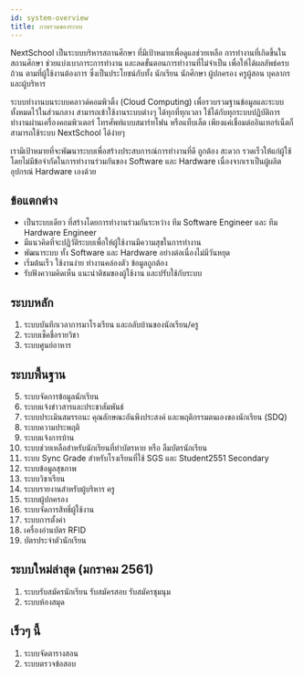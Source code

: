 ```yaml
---
id: system-overview
title: ภาพรวมของระบบ
---
```


NextSchool เป็นระบบบริหารสถานศึกษา ที่มีเป้าหมายเพื่อดูแลช่วยเหลือ การทำงานที่เกิดขึ้นในสถานศึกษา ช่วยแบ่งเบาภาระการทำงาน และลดขั้นตอนการทำงานที่ไม่จำเป็น เพื่อให้ได้ผลลัพธ์ครบถ้วน ตามที่ผู้ใช้งานต้องการ ซึ่งเป็นประโยชน์กับทั้ง นักเรียน นักศึกษา ผู้ปกครอง ครูผู้สอน บุคลากร และผู้บริหาร 

ระบบทำงานบนระบบคลาวด์คอมพิวติ้ง (Cloud Computing) เพื่อรวบรวมฐานข้อมูลและระบบทั้งหมดไว้ในส่วนกลาง สามารถเข้าใช้งานระบบต่างๆ ได้ทุกที่ทุกเวลา ใช้ได้กับทุกระบบปฏิบัติการ ทำงานผ่านเครื่องคอมพิวเตอร์ โทรศัพท์แบบสมาร์ทโฟน หรือแท็บเล็ต เพียงแค่เชื่อมต่ออินเทอร์เน็ตก็สามารถใช้ระบบ NextSchool ได้ง่ายๆ

เรามีเป้าหมายที่จะพัฒนาระบบเพื่อสร้างประสบการณ์การทำงานที่ดี ถูกต้อง สะดวก รวดเร็วให้แก่ผู้ใช้ โดยไม่มีข้อจำกัดในการทำงานร่วมกันของ Software และ Hardware เนื่องจากเราเป็นผู้ผลิตอุปกรณ์ Hardware เองด้วย

## ข้อแตกต่าง
- เป็นระบบเดียว ที่สร้างโดยการทำงานร่วมกันระหว่าง ทีม Software Engineer และ ทีม Hardware Engineer 
- มีแนวคิดที่จะปฏิวัติระบบเพื่อให้ผู้ใช้งานมีความสุขในการทำงาน
- พัฒนาระบบ ทั้ง Software และ Hardware อย่างต่อเนื่องไม่มีวันหยุด
- เริ่มต้นเร็ว ใช้งานง่าย ทำงานคล่องตัว ข้อมูลถูกต้อง
- รับฟังความคิดเห็น แนะนำติชมของผู้ใช้งาน และปรับใช้กับระบบ

## ระบบหลัก
1. ระบบบันทึกเวลาการมาโรงเรียน และกลับบ้านของนักเรียน/ครู
2. ระบบเช็คชื่อรายวิชา
3. ระบบศูนย์อาหาร

## ระบบพื้นฐาน
5. ระบบจัดการข้อมูลนักเรียน
2. ระบบแจ้งข่าวสารและประชาสัมพันธ์
6. ระบบประเมินสมรรถนะ คุณลักษณะอันพึงประสงค์ และพฤติกรรมตนเองของนักเรียน (SDQ)
1. ระบบความประพฤติ
3. ระบบแจ้งการบ้าน
20. ระบบช่วยเหลือสำหรับนักเรียนที่ทำบัตรหาย หรือ ลืมบัตรนักเรียน 
16. ระบบ Sync Grade สำหรับโรงเรียนที่ใช้ SGS และ Student2551 Secondary 
7. ระบบข้อมูลสุขภาพ
8. ระบบวิชาเรียน
9. ระบบรายงานสำหรับผู้บริหาร ครู
11. ระบบผู้ปกครอง
12. ระบบจัดการสิทธิ์ผู้ใช้งาน 
13. ระบบการตั้งค่า
14. เครื่องอ่านบัตร RFID  
15. บัตรประจำตัวนักเรียน  

## ระบบใหม่ล่าสุด (มกราคม 2561)
1. ระบบรับสมัครนักเรียน รับสมัครสอบ รับสมัครชุมนุม
2. ระบบห้องสมุด

## เร็วๆ นี้
1. ระบบจัดตารางสอน
2. ระบบตรวจข้อสอบ